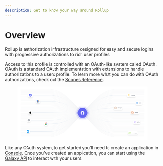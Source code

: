 ```yaml
---
description: Get to know your way around Rollup
---
```


# Overview

Rollup is authorization infrastructure designed for easy and secure logins with progressive authorizations to rich user profiles.

Access to this profile is controlled with an OAuth-like system called OAuth. OAuth is a standard OAuth implementation with extensions to handle authorizations to a users profile. To learn more what you can do with OAuth authorizations, check out the [Scopes Reference](../reference/scopes.md).

<figure><img src="../.gitbook/assets/Docs_-_Overview_V2.png" alt=""><figcaption></figcaption></figure>

Like any OAuth system, to get started you'll need to create an application in [Console](create-an-application.md). Once you've created an application, you can start using the [Galaxy API](../reference/galaxy-api.md) to interact with your users.
